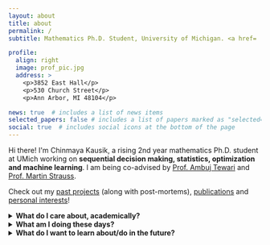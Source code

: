 ```yaml
---
layout: about
title: about
permalink: /
subtitle: Mathematics Ph.D. Student, University of Michigan. <a href= 'https://drive.google.com/file/d/1lXFeZx2ozzytd_JVF74125q_PTBW0gUL/view?usp=sharing'>Curriculum Vitae</a>.

profile:
  align: right
  image: prof_pic.jpg
  address: >
    <p>3852 East Hall</p>
    <p>530 Church Street</p>
    <p>Ann Arbor, MI 48104</p>

news: true  # includes a list of news items
selected_papers: false # includes a list of papers marked as "selected={true}"
social: true  # includes social icons at the bottom of the page
---
```

Hi there! I'm Chinmaya Kausik, a rising 2nd year mathematics Ph.D. student at UMich working on **sequential decision making, statistics, optimization and machine learning**. I am being co-advised by [Prof. Ambuj Tewari](https://ambujtewari.github.io/) and [Prof. Martin Strauss](https://web.eecs.umich.edu/~martinjs/).

Check out my [past projects](projects) (along with post-mortems), [publications](publications) and [personal interests](personal)!

<details markdown="1">
  <summary markdown="span"> <b> What do I care about, academically? </b> </summary>
  
  * Mathematical problems motivated by tangible, real-world questions. These days, my work focuses on sequential decision making with offline data. I also have side projects in deep learning and control theory, and I intend to combine my current interests with ideas in differential privacy very soon. On the other hand, a lot of my undergraduate background was in geometry, topology and dynamics, with work in computer-assisted topology and geometry. 
  * Increasing accessibility to and in higher mathematics and creating communities where ideas cross pollinate and people pull each other up. This is part of why I co-founded and co-organize [Monsoon Math Camp](https://www.monsoonmath.org) - an online math camp for promising high school students introducing them to advanced undergraduate and graduate-level math. You should check it out! I have also been involved in building and expanding other mathematical communities, like platforms for the PolyMath REU, DRP programs and the undergraduate math organization at IISc, etc.
</details>
  
<details markdown="1">
  <summary markdown="span"> <b> What am I doing these days? </b></summary>
  
  * Working on projects on offline RL in confounded tabular MDPs and learning mixtures of MDPs.
  * Thinking about minimax optimal algorithms for offline policy evaluation (OPE) and the role of the geometry of action sets.
  * Working on double descent in denoising under the guidance of [Rishi Sonthalia](https://sites.google.com/umich.edu/rsonthal/home?authuser=0). Work continued from [MREG 2022](https://sites.google.com/umich.edu/mreg-2022/home).
  * Continuing work on our project from [LOGML 2022](https://www.logml.ai/)! I was a participant in Dr. Eli Meirom's group, planning to work on using RL for graph rewiring in GNNs to prevent oversquashing for long range problems.
  * Mentoring undergraduate students on a project about using machine learning to enhance model predictive control.
  * Fleshing out ideas for more academic communities like Monsoon Math.

  </details>

<details markdown="1">
  <summary markdown="span"> <b> What do I want to learn about/do in the future? </b></summary>
   
  _primary goals_
  * Work on learning other mixtures of time series with control input.
  * Work on generating synthetic data privately for time series, starting with MDPs and Markov Chains.
  * Learn about differential privacy and its intersection with sequential decision-making.
  * Start maintaining my progress [log](log) again.
  * Learn about safe RL and think about techniques beyond primal-dual ones, perhaps using model-based RL with uncertain models.
  * Watch lectures from the Data Driven Decision Processes program at the Simons Institute this semester.
  * Gain a comprehensive view of techniques that go into minimax lower bounds in RL.

  _side-quests_
  * The theory behind GNNs and deep learning in general.
  * Causality and its interaction with sequential decision making and RL.
  * Algorithmic fairness.
  * Geometric and topological insights for data analysis and machine learning (for example, non-positive curvature representation learning).
  * Natural Language Processing.
  * Using insights from machine learning for biology. In a specific example, learning a hierarchical or causal structure from genomics 

 </details>
